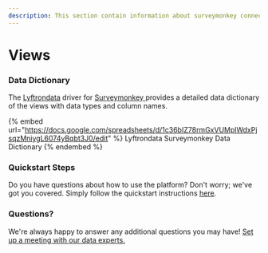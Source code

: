 ```yaml
---
description: This section contain information about surveymonkey connector views information
---
```


# Views

### Data Dictionary

The [Lyftrondata](https://www.lyftrondata.com/) driver for [Surveymonkey](https://www.lyftrondata.com/integration/marketing-analytics/survey-monkey//)[ ](https://www.lyftrondata.com/integration/surveymonkey/)provides a detailed data dictionary of the views with data types and column names.

{% embed url="https://docs.google.com/spreadsheets/d/1c36bIZ78rmGxVUMplWdxPjsqzMniygL6074yBqbt3J0/edit" %}
Lyftrondata Surveymonkey Data Dictionary
{% endembed %}

### Quickstart Steps

Do you have questions about how to use the platform? Don't worry; we've got you covered. Simply follow the quickstart instructions [here](../README.md).

### Questions? <a href="#questions" id="questions"></a>

We're always happy to answer any additional questions you may have! [Set up a meeting with our data experts.](https://www.lyftrondata.com/book-a-meeting/)


